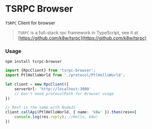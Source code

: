 TSRPC Browser
===

`TSRPC` Client for browser

> `TSRPC` is a full-stack rpc framework in TypeScript, see it at [https://github.com/k8w/tsrpc](https://github.com/k8w/tsrpc)

### Usage

```
npm install tsrpc-browser
```

```typescript
import {RpcClient} from 'tsrpc-browser';
import PtlHelloWorld from './protocol/PtlHelloWorld';

let client = new RpcClient({
    serverUrl: 'http://localhost:3000'
    // Don't need protocolPath for Browser usage
})

// Rest is the same with NodeJS
client.callApi(PtlHelloWorld, { name: 'k8w' }).then(res=>{
    console.log(res.reply); //Hello, k8w!
})
```